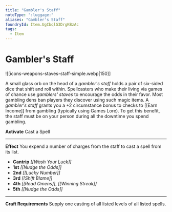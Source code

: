 ```yaml
---
title: "Gambler's Staff"
noteType: ":luggage:"
aliases: "Gambler's Staff"
foundryId: Item.UgCbqlG3DrgKBzAc
tags:
  - Item
---
```


# Gambler's Staff
![[icons-weapons-staves-staff-simple.webp|150]]

A small glass orb on the head of a _gambler's staff_ holds a pair of six-sided dice that shift and roll within. Spellcasters who make their living via games of chance use _gamblers' staves_ to encourage the odds in their favor. Most gambling dens ban players they discover using such magic items. A _gambler's staff_ grants you a +2 circumstance bonus to checks to [[Earn Income]] from gambling (typically using Games Lore). To get this benefit, the staff must be on your person during all the downtime you spend gambling.

**Activate** Cast a Spell

* * *

**Effect** You expend a number of charges from the staff to cast a spell from its list.

*   **Cantrip** _[[Wash Your Luck]]_
*   **1st** _[[Nudge the Odds]]_
*   **2nd** _[[Lucky Number]]_
*   **3rd** _[[Shift Blame]]_
*   **4th** _[[Read Omens]]_, _[[Winning Streak]]_
*   **5th** _[[Nudge the Odds]]_

* * *

**Craft Requirements** Supply one casting of all listed levels of all listed spells.
